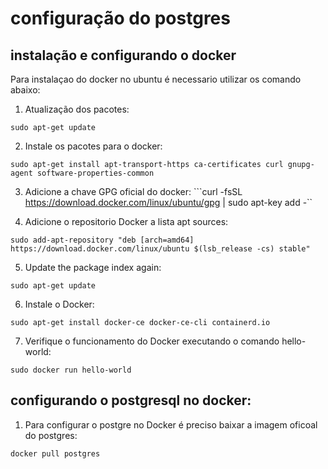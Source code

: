 # configuração do postgres

## instalação e configurando o docker

Para instalaçao do docker no ubuntu é necessario utilizar os comando abaixo: 

1. Atualização dos pacotes: 

```sudo apt-get update```

2. Instale os pacotes para o docker:

```sudo apt-get install apt-transport-https ca-certificates curl gnupg-agent software-properties-common```

3. Adicione a chave GPG oficial do docker:
```curl -fsSL https://download.docker.com/linux/ubuntu/gpg | sudo apt-key add -``

4. Adicione o repositorio Docker a lista apt sources:

```sudo add-apt-repository "deb [arch=amd64] https://download.docker.com/linux/ubuntu $(lsb_release -cs) stable"```

5. Update the package index again:

```sudo apt-get update```

6. Instale o Docker:

```sudo apt-get install docker-ce docker-ce-cli containerd.io```

7. Verifique o funcionamento do Docker executando o comando hello-world:

```sudo docker run hello-world```


## configurando o postgresql no docker:

1. Para configurar o postgre no Docker é preciso baixar a imagem oficoal do postgres: 

```docker pull postgres```




